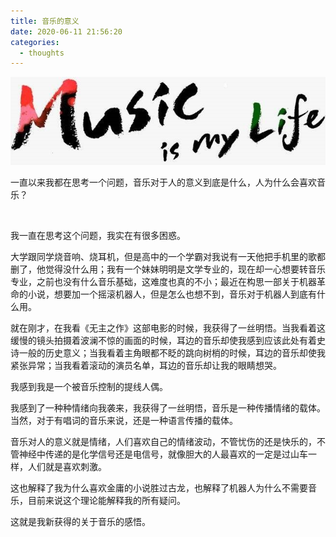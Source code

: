 ```yaml
---
title: 音乐的意义
date: 2020-06-11 21:56:20
categories:
  - thoughts
---
```


![music.jpg](/images/Cover/music.jpg)

一直以来我都在思考一个问题，音乐对于人的意义到底是什么，人为什么会喜欢音乐？

<!--more-->
<br/>

我一直在思考这个问题，我实在有很多困惑。

大学跟同学烧音响、烧耳机，但是高中的一个学霸对我说有一天他把手机里的歌都删了，他觉得没什么用；我有一个妹妹明明是文学专业的，现在却一心想要转音乐专业，之前也没有什么音乐基础，这难度也真的不小；最近在构思一部关于机器革命的小说，想要加一个摇滚机器人，但是怎么也想不到，音乐对于机器人到底有什么用。

就在刚才，在我看《无主之作》这部电影的时候，我获得了一丝明悟。当我看着这缓慢的镜头拍摄着波澜不惊的画面的时候，耳边的音乐却使我感到应该此处有着史诗一般的历史意义；当我看着主角眼都不眨的跳向树梢的时候，耳边的音乐却使我紧张异常；当我看着滚动的演员名单，耳边的音乐却让我的眼睛想哭。

我感到我是一个被音乐控制的提线人偶。

我感到了一种种情绪向我袭来，我获得了一丝明悟，音乐是一种传播情绪的载体。当然，对于有唱词的音乐来说，还是一种语言传播的载体。

音乐对人的意义就是情绪，人们喜欢自己的情绪波动，不管忧伤的还是快乐的，不管神经中传递的是化学信号还是电信号，就像胆大的人最喜欢的一定是过山车一样，人们就是喜欢刺激。

这也解释了我为什么喜欢金庸的小说胜过古龙，也解释了机器人为什么不需要音乐，目前来说这个理论能解释我的所有疑问。

这就是我新获得的关于音乐的感悟。